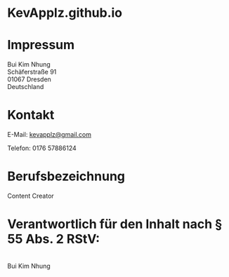 # KevApplz.github.io
<!DOCTYPE html>
<html lang="de">
<head>
  <meta charset="UTF-8">
  
</head>
<body>
  <h1>Impressum</h1>
  <p>Bui Kim Nhung<br>
  Schäferstraße 91<br>
  01067 Dresden<br>
  Deutschland</p>
<h1> Kontakt</h1>
  <p>E-Mail: <a
 href="kevapplz@gmail.com">kevapplz@gmail.com </a></p> 
    Telefon: 0176 57886124</p>
<h1> Berufsbezeichnung</h1>
  <p>Content Creator </p>
  <p><h1>Verantwortlich für den Inhalt nach § 55 Abs. 2 RStV:</h1><br>
  Bui Kim Nhung<br>
  </p>
</body>
</html>
